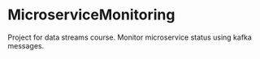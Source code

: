 # MicroserviceMonitoring
Project for data streams course. Monitor microservice status using kafka messages.
